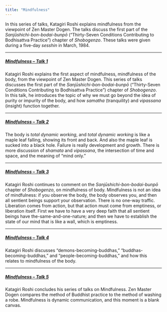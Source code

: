 ```yaml
---
title: "Mindfulness"
---
```


In this series of talks, Katagiri Roshi explains mindfulness from the viewpoint of Zen Master Dogen. The talks discuss the first part of the *Sanjūshichi-bon-bodai-bunpō* (“Thirty-Seven Conditions Contributing to Bodhisattva Practice”) chapter of *Shobogenzo*. These talks were given during a five-day *sesshin* in March, 1984.

---

##### [Mindfulness – Talk 1](1984-03-21-Mindfulness-Talk-1)

Katagiri Roshi explains the first aspect of mindfulness, mindfulness of the body, from the viewpoint of Zen Master Dogen. This series of talks discusses the first part of the *Sanjūshichi-bon-bodai-bunpō* (“Thirty-Seven Conditions Contributing to Bodhisattva Practice”) chapter of *Shobogenzo*. In this talk, he introduces the topic of why we must go beyond the idea of purity or impurity of the body, and how *samatha* (tranquility) and *vipassana* (insight) function together.

---

##### [Mindfulness – Talk 2](1984-03-22-Mindfulness-Talk-2)

The body is *total dynamic working*, and *total dynamic working* is like a maple leaf falling, showing its front and back. And also the maple leaf is sucked into a black hole. Failure is really development and growth. There is more discussion of *shamata* and *vipassana*, the intersection of time and space, and the meaning of “mind only.” 

---

##### [Mindfulness – Talk 3](1984-03-23-Mindfulness-Talk-3)

Katagiri Roshi continues to comment on the *Sanjūshichi-bon-bodai-bunpō* chapter of *Shobogenzo*, on mindfulness of body. Mindfulness is not an idea of mindfulness: if you observe the body, the body observes you, and then all sentient beings support your observation. There is no one-way traffic. Liberation comes from action, but that action must come from emptiness, or liberation itself. First we have to have a very deep faith that all sentient beings have the-same-and-one-nature; and then we have to establish the state of our mind that is like a wall, which is emptiness.

--- 

##### [Mindfulness – Talk 4](1984-03-24-Mindfulness-Talk-4)

Katagiri Roshi discusses “demons-becoming-buddhas,” “buddhas-becoming-buddhas,” and “people-becoming-buddhas,” and how this relates to mindfulness of the body.

--- 

##### [Mindfulness – Talk 5](1984-03-25-Mindfulness-Talk-5)

Katagiri Roshi concludes his series of talks on Mindfulness. Zen Master Dogen compares the method of Buddhist practice to the method of washing a robe. Mindfulness is dynamic communication, and this moment is a blank canvas. 

